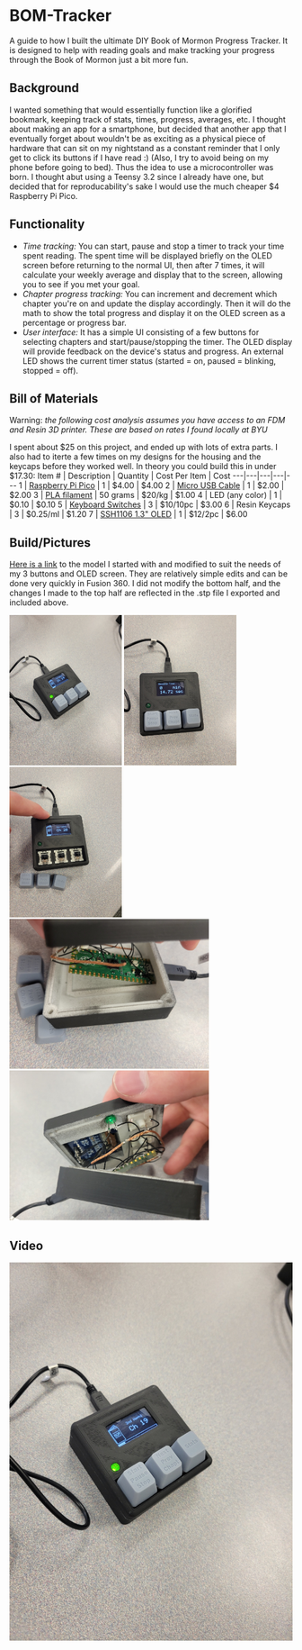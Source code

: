 # BOM-Tracker
A guide to how I built the ultimate DIY Book of Mormon Progress Tracker. It is designed to help with reading goals and make tracking your progress through the Book of Mormon just a bit more fun.

## Background
I wanted something that would essentially function like a glorified bookmark, keeping track of stats, times, progress, averages, etc. I thought about making an app for a smartphone, but decided that another app that I eventually forget about wouldn't be as exciting as a physical piece of hardware that can sit on my nightstand as a constant reminder that I only get to click its buttons if I have read :) (Also, I try to avoid being on my phone before going to bed). Thus the idea to use a microcontroller was born. I thought abut using a Teensy 3.2 since I already have one, but decided that for reproducability's sake I would use the much cheaper $4 Raspberry Pi Pico. 

## Functionality
* *Time tracking:* You can start, pause and stop a timer to track your time spent reading. The spent time will be displayed briefly on the OLED screen before returning to the normal UI, then after 7 times, it will calculate your weekly average and display that to the screen, allowing you to see if you met your goal. 
* *Chapter progress tracking:* You can increment and decrement which chapter you're on and update the display accordingly. Then it will do the math to show the total progress and display it on the OLED screen as a percentage or progress bar.
* *User interface:* It has a simple UI consisting of a few buttons for selecting chapters and start/pause/stopping the timer. The OLED display will provide feedback on the device's status and progress. An external LED shows the current timer status (started = on, paused = blinking, stopped = off). 

## Bill of Materials
Warning: *the following cost analysis assumes you have access to an FDM and Resin 3D printer. These are based on rates I found locally at BYU* 

I spent about $25 on this project, and ended up with lots of extra parts. I also had to iterte a few times on my designs for the housing and the keycaps before they worked well. In theory you could build this in under $17.30:
Item # | Description | Quantity | Cost Per Item | Cost
---|---|---|---|---
1 | [Raspberry Pi Pico](https://www.raspberrypi.com/products/raspberry-pi-pico/) | 1 | $4.00 | $4.00
2 | [Micro USB Cable](https://www.amazon.com/CableWholesale-10-Feet-Micro-Cable-10U2-03110BK/dp/B002I8MUJG/ref=sr_1_2_mod_primary_new?crid=1UUFJBJONUO7B&keywords=micro+usb&qid=1685855258&refinements=p_36%3A-200&rnid=386442011&sbo=RZvfv%2F%2FHxDF%2BO5021pAnSA%3D%3D&sprefix=micro+usb%2Caps%2C154&sr=8-2) | 1 | $2.00 | $2.00
3 | [PLA filament](https://www.amazon.com/OVERTURE-Filament-Consumables-Dimensional-Accuracy/dp/B07PGY2JP1/ref=sxin_16_pa_sp_search_thematic_sspa?content-id=amzn1.sym.9efcc700-d635-445c-9d53-884ea58d759c%3Aamzn1.sym.9efcc700-d635-445c-9d53-884ea58d759c&crid=1JCQ45ZD0F87J&cv_ct_cx=pla+filament+1kg&keywords=pla+filament+1kg&pd_rd_i=B07PGY2JP1&pd_rd_r=9764d323-c8f6-470f-9c73-72e51a698ef1&pd_rd_w=tOOPV&pd_rd_wg=3bLec&pf_rd_p=9efcc700-d635-445c-9d53-884ea58d759c&pf_rd_r=MXC1Q3EGBBFNR0CG4NV5&qid=1685855370&sbo=RZvfv%2F%2FHxDF%2BO5021pAnSA%3D%3D&sprefix=pla+filament+1kg%2Caps%2C168&sr=1-1-2b34d040-5c83-4b7f-ba01-15975dfb8828-spons&psc=1&spLa=ZW5jcnlwdGVkUXVhbGlmaWVyPUEzUzMzN0ZGS0JRQjdaJmVuY3J5cHRlZElkPUEwMzkzMjM4M0VVRTBROTg2OTNQRiZlbmNyeXB0ZWRBZElkPUEwMTE2NjI0MVpOR0o1RjFWMThLNyZ3aWRnZXROYW1lPXNwX3NlYXJjaF90aGVtYXRpYyZhY3Rpb249Y2xpY2tSZWRpcmVjdCZkb05vdExvZ0NsaWNrPXRydWU=) | 50 grams | $20/kg | $1.00
4 | LED (any color) | 1 | $0.10 | $0.10
5 | [Keyboard Switches](https://www.amazon.com/Switches-Replaceable-Equivalent-Keyswitch-Mechanical/dp/B09WHDJJBT/ref=sr_1_2?crid=35BZ7OAAITHQ3&keywords=outemu+keyboard+switches+black+10+pack&qid=1685855507&s=industrial&sprefix=outemu+keyboard+switches+black+10+pack%2Cindustrial%2C144&sr=1-2) | 3 | $10/10pc | $3.00
6 | Resin Keycaps | 3 | $0.25/ml | $1.20
7 | [SSH1106 1.3" OLED](https://www.amazon.com/Teyleten-Robot-Display-Raspberry-Microcontroller/dp/B08J1D212N/ref=sr_1_4?crid=25FMTKZWHS90C&keywords=1.3%22+oled&qid=1685853207&sprefix=1.3+oled%2Caps%2C143&sr=8-4) | 1 | $12/2pc | $6.00

## Build/Pictures
[Here is a link](https://www.thingiverse.com/thing:4816077) to the model I started with and modified to suit the needs of my 3 buttons and OLED screen. They are relatively simple edits and can be done very quickly in Fusion 360. I did not modify the bottom half, and the changes I made to the top half are reflected in the .stp file I exported and included above. 


<img src="https://github.com/Z-Hilton/BOM-Tracker/blob/main/Images/on.jpg" width="200" /> <img src="https://github.com/Z-Hilton/BOM-Tracker/blob/main/Images/off_time.jpg" width = "200"> <img src="https://github.com/Z-Hilton/BOM-Tracker/blob/main/Images/open.jpg" width = "200"> <img src="https://github.com/Z-Hilton/BOM-Tracker/blob/main/Images/open_bottom.jpg" width = "355"> <img src="https://github.com/Z-Hilton/BOM-Tracker/blob/main/Images/open_top.jpg" width = "355">

## Video
[![Watch the video](https://github.com/Z-Hilton/BOM-Tracker/blob/main/Images/on.jpg)](https://www.youtube.com/watch?v=dQw4w9WgXcQ)
